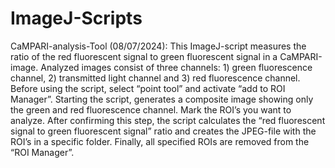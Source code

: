 # ImageJ-Scripts

CaMPARI-analysis-Tool (08/07/2024):
This ImageJ-script measures the ratio of the red fluorescent signal to green fluorescent signal in a CaMPARI-image. Analyzed images consist of three channels: 1) green fluorescence channel, 2) transmitted light channel and 3) red fluorescence channel. Before using the script, select “point tool” and activate “add to ROI Manager”. Starting the script, generates a composite image showing only the green and red fluorescence channel. Mark the ROI’s you want to analyze. After confirming this step, the script calculates the “red fluorescent signal to green fluorescent signal” ratio and creates the JPEG-file with the ROI’s in a specific folder. Finally, all specified ROIs are removed from the “ROI Manager”.
